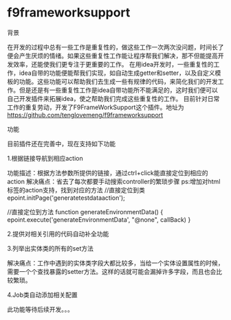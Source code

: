 # f9frameworksupport

背景

在开发的过程中总有一些工作是重复性的，做这些工作一次两次没问题，时间长了便会产生厌烦的情绪。如果这些重复性工作能让程序帮我们解决，那不但能提高开发效率，还能使我们更专注于更重要的工作。
在用idea开发时，一些重复性的工作，idea自带的功能便能帮我们实现，如自动生成getter和setter，以及自定义模板的功能。这些功能可以帮助我们去生成一些有规律的代码，来简化我们的开发工作。但是还是有一些重复性工作是idea自带功能所不能满足的，这时我们便可以自己开发插件来拓展idea，使之帮助我们完成这些重复性的工作。
目前针对日常工作的重复劳动，开发了F9FrameWorkSupport这个插件。地址为
https://github.com/tenglovemeng/f9frameworksupport



功能

目前插件还在完善中，现在支持如下功能

1.根据链接导航到相应action

功能描述：根据方法参数所提供的链接，通过ctrl+click能直接定位到相应的action
解决痛点：省去了每次都要手动搜索controller的繁琐步骤
ps:增加对html标签的action支持，找到对应的方法
//直接定位到类
epoint.initPage('generatetestdataaction');

//直接定位到方法
function generateEnvironmentData() {
    epoint.execute('generateEnvironmentData', "@none", callBack)
}





2.提供对相关引用的代码自动补全功能




3.列举出实体类的所有的set方法

解决痛点：工作中遇到的实体类字段大都比较多，当给一个实体设置属性的时候，需要一个个查找暴露的setter方法。这样的话就可能会漏掉许多字段，而且也会比较繁琐。




4.Job类自动添加相关配置

此功能等待后续开发。。。
